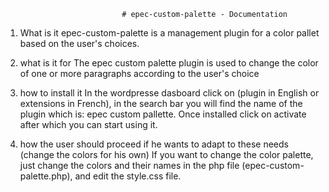                               # epec-custom-palette - Documentation

  1. What is it 
       epec-custom-palette is a management plugin for a color pallet based on the user's choices.

  2. what is it for
        The epec custom palette plugin is used to change the color of one or more paragraphs according to the user's choice
     
  3. how to install it
         In the wordpresse dasboard click on (plugin in English or extensions in French), in the search bar you will find 
         the name of the plugin which is: epec custom pallette. Once installed click on activate after which you can
         start using it.

  4. how the user should proceed if he wants to adapt to these needs (change the colors for his own)
          If you want to change the color palette, just change the colors and their names in the php file 
          (epec-custom-palette.php), and edit the style.css file.
       

